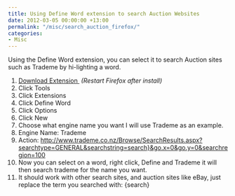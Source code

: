 ```yaml
---
title: Using Define Word extension to search Auction Websites
date: 2012-03-05 00:00:00 +13:00
permalink: "/misc/search_auction_firefox/"
categories:
- Misc
---
```


Using the Define Word extension, you can select it to search Auction sites such as Trademe by hi-lighting a word.

  1. <a href="https://addons.mozilla.org/en-US/firefox/addon/define-word/" target="_blank">Download Extension </a> _(Restart Firefox after install)_
  2. Click Tools
  3. Click Extensions
  4. Click Define Word
  5. Click Options
  6. Click New
  7. Choose what engine name you want I will use Trademe as an example.
  8. Engine Name: Trademe
  9. Action: http://www.trademe.co.nz/Browse/SearchResults.aspx?searchtype=GENERAL&searchstring=search}&go.x=0&go.y=0&searchregion=100
 10. Now you can select on a word, right click, Define and Trademe it will then search trademe for the name you want.
 11. It should work with other search sites, and auction sites like eBay, just replace the term you searched with: {search}
